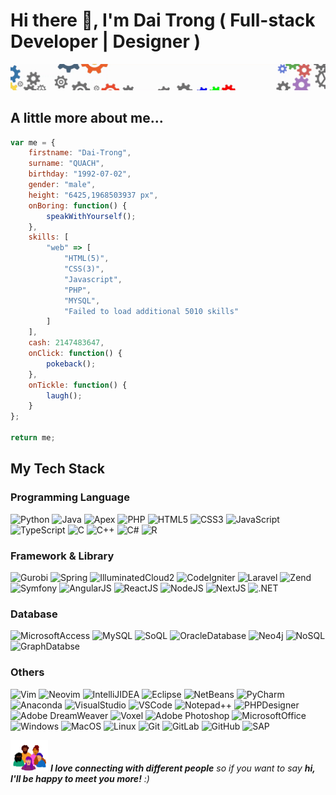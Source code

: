# Hi there 👋, I'm Dai Trong ( Full-stack Developer | Designer )
![Header](img/header.gif "Header")

## A little more about me...
```javascript
var me = {
    firstname: "Dai-Trong",
    surname: "QUACH",
    birthday: "1992-07-02",
    gender: "male",
    height: "6425,1968503937 px",
    onBoring: function() {
        speakWithYourself();
    },
    skills: [
        "web" => [
            "HTML(5)",
            "CSS(3)",
            "Javascript",
            "PHP",
            "MYSQL",
            "Failed to load additional 5010 skills"
        ]
    ],
    cash: 2147483647,
    onClick: function() {
        pokeback();
    },
    onTickle: function() {
        laugh();
    }
};

return me;
```

## My Tech Stack
### Programming Language
![Python](https://img.shields.io/badge/Python-14354C?style=flat&logo=python&logoColor=white)
![Java](https://img.shields.io/badge/Java-ED8B00?style=flat&logo=java&logoColor=black)
![Apex](https://img.shields.io/badge/Apex-blue?style=flat&logo=Apex&logoColor=white)
![PHP](https://img.shields.io/badge/PHP-777BB4?style=flat&logo=php&logoColor=white)
![HTML5](https://img.shields.io/badge/HTML5-E34F26?style=flat&logo=html5&logoColor=white)
![CSS3](https://img.shields.io/badge/CSS3-1572B6?style=flat&logo=css3&logoColor=white)
![JavaScript](https://img.shields.io/badge/JavaScript-F7DF1E?style=flat&logo=javascript&logoColor=black)
![TypeScript](https://img.shields.io/badge/TypeScript-%23007ACC.svg?style=flat&logo=typescript&logoColor=white)
![C](https://img.shields.io/badge/C-00599C?style=flat&logo=c&logoColor=white)
![C++](https://img.shields.io/badge/C%2B%2B-00599C?style=flat&logo=c%2B%2B&logoColor=white)
![C#](https://img.shields.io/badge/C%23-239120?style=flat&logo=c-sharp&logoColor=white)
![R](https://img.shields.io/badge/R-blue?style=flat&logo=r&logoColor=white)

### Framework & Library
![Gurobi](https://img.shields.io/static/v1?style=flat&message=Gurobi&color=EE3524&logo=Gurobi&logoColor=FFFFFF&label=)
![Spring](http://img.shields.io/badge/-Spring-6DB33F?style=flat&logo=spring&logoColor=white)
![IlluminatedCloud2](https://img.shields.io/badge/IlluminatedCloudII-9cf?style=flat&logo=illuminated%cloud&logoColor=white)
![CodeIgniter](https://img.shields.io/badge/Codeigniter-orange?style=flat&logo=codeigniter&logoColor=white)
![Laravel](https://img.shields.io/static/v1?style=flat&message=Laravel&color=FF2D20&logo=Laravel&logoColor=FFFFFF&label=)
![Zend](https://img.shields.io/static/v1?style=flat&message=Zend&color=0679EA&logo=Zend&logoColor=FFFFFF&label=)
![Symfony](https://img.shields.io/badge/symfony-%23000000.svg?style=flat&logo=symfony&logoColor=white)
![AngularJS](https://img.shields.io/badge/AngularJS-E23237?style=flat&logo=angularjs&logoColor=white)
![ReactJS](https://img.shields.io/badge/-ReactJs-61DAFB?style=flat&logo=react&logoColor=white)
![NodeJS](https://img.shields.io/badge/node.js-6DA55F?style=flat&logo=node.js&logoColor=white)
![NextJS](https://img.shields.io/badge/nextjs-%23000000.svg?style=flat&logo=next.js&logoColor=white)
![.NET](https://img.shields.io/badge/.NET-5C2D91?style=flat&logo=.net&logoColor=white)

### Database
![MicrosoftAccess](https://img.shields.io/badge/Microsoft_Access-A4373A?style=flat&logo=microsoft-access&logoColor=white)
![MySQL](https://img.shields.io/badge/mysql-%2300f.svg?style=flat&logo=mysql&logoColor=white)
![SoQL](https://img.shields.io/badge/SoQL-success?style=flat&logo=soql&logoColor=white)
![OracleDatabase](http://img.shields.io/badge/-Oracle-DD0031?style=flat&logo=oracle)
![Neo4j](https://img.shields.io/badge/Neo4j-brightgreen?style=flat&logo=neo4j&logoColor=white)
![NoSQL](https://img.shields.io/badge/NoSQL-inactive?style=flat&logo=nosql&logoColor=white)
![GraphDatabse](https://img.shields.io/badge/GraphDatabse-ff69b4?style=flat&logo=graphdatabase&logoColor=white)

### Others
![Vim](https://img.shields.io/badge/-Vim-019733.svg?logo=vim&style=flat)
![Neovim](https://img.shields.io/badge/NeoVim-%2357A143.svg?&style=flat&logo=neovim&logoColor=white)
![IntelliJIDEA](http://img.shields.io/badge/-IntelliJ%20IDEA-000000?style=flat&logo=intellij-idea&logoColor=ffffff)
![Eclipse](https://img.shields.io/badge/Eclipse-2C2255?style=flat&logo=eclipse&logoColor=white)
![NetBeans](https://img.shields.io/badge/Netbeans-9cf?style=flat&logo=netbeans&logoColor=white)
![PyCharm](https://img.shields.io/badge/PyCharm-000000.svg?style=flat&logo=PyCharm&logoColor=white)
![Anaconda](https://img.shields.io/badge/Anaconda-success?style=flat&logo=anaconda&logoColor=white)
![VisualStudio](https://img.shields.io/badge/VisualStudio-blueviolet?style=flat&logo=visualstudio&logoColor=white)
![VSCode](http://img.shields.io/badge/-VS%20Code-007ACC?style=flat&logo=visual-studio-code&logoColor=ffffff)
![Notepad++](https://img.shields.io/badge/Notepad++-90E59A.svg?style=flat&logo=notepad%2B%2B&logoColor=black)
![PHPDesigner](https://img.shields.io/badge/PHPDesigner-informational?style=flat&logo=phpdesigner&logoColor=white)
![Adobe DreamWeaver](https://img.shields.io/badge/Adobe%20Dreamweaver-072401?style=flat&logo=Adobe%20Dreamweaver&logoColor=34F400)
![Voxel](https://img.shields.io/badge/Voxel-red?style=flat&logo=voxel&logoColor=white)
![Adobe Photoshop](http://img.shields.io/badge/Adobe%20Photoshop-26C9FF?style=flat&logo=adobe-photoshop&logoColor=ffffff)
![MicrosoftOffice](https://img.shields.io/badge/Microsoft_Office-D83B01?style=flat&logo=microsoft-office&logoColor=white)
![Windows](https://img.shields.io/badge/Windows-0078D6?style=flat&logo=windows&logoColor=white)
![MacOS](https://img.shields.io/badge/mac%20os-000000?style=flat&logo=apple&logoColor=white)
![Linux](https://img.shields.io/badge/Linux-FCC624?style=flat&logo=linux&logoColor=black)
![Git](https://img.shields.io/badge/-Git-%23F05032?style=flat&logo=git&logoColor=%23ffffff)
![GitLab](https://img.shields.io/badge/-GitLab-FCA121?style=flat&logo=gitlab)
![GitHub](https://img.shields.io/badge/-GitHub-181717?style=flat&logo=github)
![SAP](https://img.shields.io/badge/SAP-0FAAFF?style=flat&logo=sap&logoColor=white)

<img src="img/footer.gif" width="60"> <em><b>I love connecting with different people</b> so if you want to say <b>hi, I'll be happy to meet you more!</b> :)</em>

<!--
**daitrongquach/daitrongquach** is a ✨ _special_ ✨ repository because its `README.md` (this file) appears on your GitHub profile.

Here are some ideas to get you started:

- 🔭 I’m currently working on ...
- 🌱 I’m currently learning ...
- 👯 I’m looking to collaborate on ...
- 🤔 I’m looking for help with ...
- 💬 Ask me about ...
- 📫 How to reach me: ...
- 😄 Pronouns: ...
- ⚡ Fun fact: ...
-->
